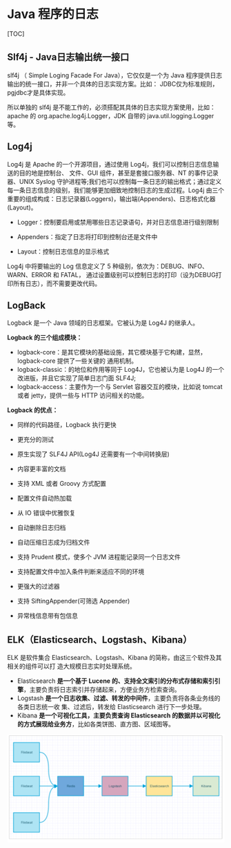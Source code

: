 # Java 程序的日志

[TOC]

## Slf4j - Java日志输出统一接口

slf4j （ Simple Loging Facade For Java），它仅仅是一个为 Java 程序提供日志输出的统一接口，并非一个具体的日志实现方案。比如： JDBC仅为标准规则，pgjdbc才是具体实现。

所以单独的 slf4j 是不能工作的，必须搭配其具体的日志实现方案使用，比如： apache 的 org.apache.log4j.Logger，JDK 自带的 java.util.logging.Logger 等。



## Log4j 

Log4j 是 Apache 的一个开源项目，通过使用 Log4j，我们可以控制日志信息输送的目的地是控制台、 文件、GUI 组件，甚至是套接口服务器、NT 的事件记录器、UNIX Syslog 守护进程等;我们也可以控制每一条日志的输出格式；通过定义每一条日志信息的级别，我们能够更加细致地控制日志的生成过程。Log4j 由三个重要的组成构成：日志记录器(Loggers)，输出端(Appenders)、日志格式化器(Layout)。

- Logger：控制要启用或禁用哪些日志记录语句，并对日志信息进行级别限制 

- Appenders：指定了日志将打印到控制台还是文件中
- Layout：控制日志信息的显示格式

Log4j 中将要输出的 Log 信息定义了 5 种级别，依次为：DEBUG、INFO、WARN、ERROR 和 FATAL， 通过设置级别可以控制日志的打印（设为DEBUG打印所有日志），而不需要更改代码。



## LogBack

Logback 是一个 Java 领域的日志框架。它被认为是 Log4J 的继承人。

**Logback 的三个组成模块：**

- logback-core：是其它模块的基础设施，其它模块基于它构建，显然，logback-core 提供了一些关键的 通用机制。
- logback-classic：的地位和作用等同于 Log4J，它也被认为是 Log4J 的一个改进版，并且它实现了简单日志门面 SLF4J;
- logback-access：主要作为一个与 Servlet 容器交互的模块，比如说 tomcat 或者 jetty，提供一些与 HTTP 访问相关的功能。

**Logback 的优点：**

- 同样的代码路径，Logback 执行更快

- 更充分的测试
- 原生实现了 SLF4J API(Log4J 还需要有一个中间转换层)
- 内容更丰富的文档
- 支持 XML 或者 Groovy 方式配置
- 配置文件自动热加载

- 从 IO 错误中优雅恢复
- 自动删除日志归档
- 自动压缩日志成为归档文件
- 支持 Prudent 模式，使多个 JVM 进程能记录同一个日志文件
- 支持配置文件中加入条件判断来适应不同的环境
- 更强大的过滤器
- 支持 SiftingAppender(可筛选 Appender)
- 异常栈信息带有包信息



## ELK（Elasticsearch、Logstash、Kibana）

ELK 是软件集合 Elasticsearch、Logstash、Kibana 的简称，由这三个软件及其相关的组件可以打 造大规模日志实时处理系统。

- Elasticsearch **是一个基于 Lucene 的、支持全文索引的分布式存储和索引引擎**，主要负责将日志索引并存储起来，方便业务方检索查询。
- Logstash **是一个日志收集、过滤、转发的中间件**，主要负责将各条业务线的各类日志统一收 集、过滤后，转发给 Elasticsearch 进行下一步处理。
- Kibana **是一个可视化工具，主要负责查询 Elasticsearch 的数据并以可视化的方式展现给业务方**，比如各类饼图、直方图、区域图等。

<img src="images/log_elk.png" alt="image-20200303162726457" style="zoom:60%;" />

